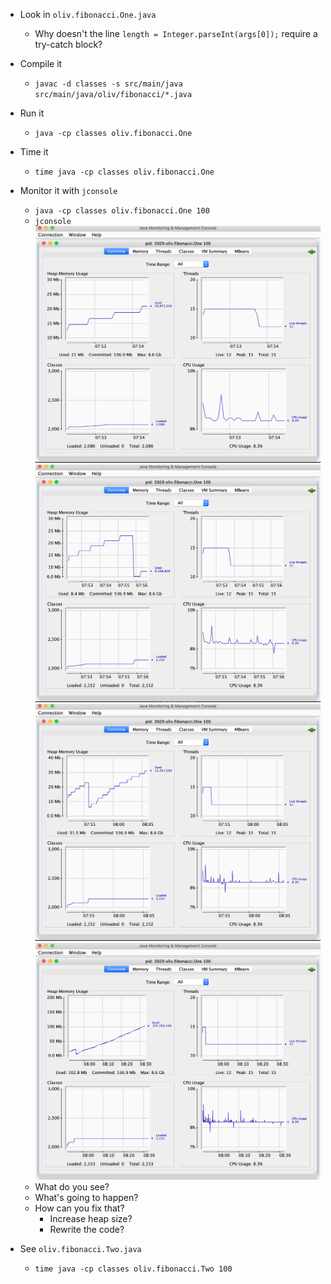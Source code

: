 - Look in `oliv.fibonacci.One.java`
  - Why doesn't the line `length = Integer.parseInt(args[0]);` require a try-catch block?  
- Compile it
  - `javac -d classes -s src/main/java src/main/java/oliv/fibonacci/*.java`
- Run it
  - `java -cp classes oliv.fibonacci.One`
- Time it
  - `time java -cp classes oliv.fibonacci.One`
- Monitor it with `jconsole`
  - `java -cp classes oliv.fibonacci.One 100`
  - `jconsole`
    ![JConsole](../../../images/jconsole.png)
    ![JConsole](../../../images/jconsole.2.png)
    ![JConsole](../../../images/jconsole.3.png)
    ![JConsole](../../../images/jconsole.4.png)
  - What do you see?
  - What's going to happen?
  - How can you fix that?
    - Increase heap size?
    - Rewrite the code?
  
- See `oliv.fibonacci.Two.java`
  - `time java -cp classes oliv.fibonacci.Two 100`
  